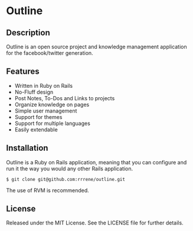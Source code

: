 # Outline


## Description

Outline is an open source project and knowledge management application for the facebook/twitter generation.


## Features

 * Written in Ruby on Rails
 * No-Fluff design
 * Post Notes, To-Dos and Links to projects
 * Organize knowledge on pages
 * Simple user management
 * Support for themes
 * Support for multiple languages
 * Easily extendable


## Installation

Outline is a Ruby on Rails application, meaning that you can configure and run it the way you would any other Rails application.

    $ git clone git@github.com:rrrene/outline.git

The use of RVM is recommended.


## License

Released under the MIT License. See the LICENSE file for further details.